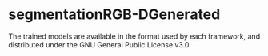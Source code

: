 # segmentationRGB-DGenerated

The trained models are available in the format used by each framework, and distributed under the GNU General Public License v3.0
